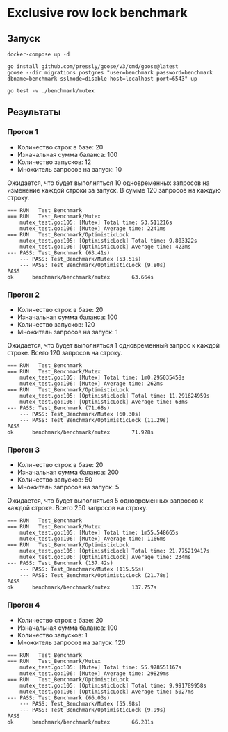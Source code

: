 # Exclusive row lock benchmark

## Запуск

```shell
docker-compose up -d

go install github.com/pressly/goose/v3/cmd/goose@latest
goose --dir migrations postgres "user=benchmark password=benchmark dbname=benchmark sslmode=disable host=localhost port=6543" up

go test -v ./benchmark/mutex
```

## Результаты

### Прогон 1

* Количество строк в базе: 20
* Изначальная сумма баланса: 100
* Количество запусков: 12
* Множитель запросов на запуск: 10

Ожидается, что будет выполняться 10 одновременных запросов на изменение каждой строки за запуск. В сумме 120 запросов
на каждую строку.

```
=== RUN   Test_Benchmark
=== RUN   Test_Benchmark/Mutex
    mutex_test.go:105: [Mutex] Total time: 53.511216s
    mutex_test.go:106: [Mutex] Average time: 2241ms
=== RUN   Test_Benchmark/OptimisticLock
    mutex_test.go:105: [OptimisticLock] Total time: 9.803322s
    mutex_test.go:106: [OptimisticLock] Average time: 423ms
--- PASS: Test_Benchmark (63.41s)
    --- PASS: Test_Benchmark/Mutex (53.51s)
    --- PASS: Test_Benchmark/OptimisticLock (9.80s)
PASS
ok      benchmark/benchmark/mutex       63.664s
```

### Прогон 2

* Количество строк в базе: 20
* Изначальная сумма баланса: 100
* Количество запусков: 120
* Множитель запросов на запуск: 1

Ожидается, что будет выполняться 1 одновременный запрос к каждой строке. Всего 120 запросов на строку.

```
=== RUN   Test_Benchmark
=== RUN   Test_Benchmark/Mutex
    mutex_test.go:105: [Mutex] Total time: 1m0.295035458s
    mutex_test.go:106: [Mutex] Average time: 262ms
=== RUN   Test_Benchmark/OptimisticLock
    mutex_test.go:105: [OptimisticLock] Total time: 11.291624959s
    mutex_test.go:106: [OptimisticLock] Average time: 63ms
--- PASS: Test_Benchmark (71.68s)
    --- PASS: Test_Benchmark/Mutex (60.30s)
    --- PASS: Test_Benchmark/OptimisticLock (11.29s)
PASS
ok      benchmark/benchmark/mutex       71.928s
```

### Прогон 3

* Количество строк в базе: 20
* Изначальная сумма баланса: 200
* Количество запусков: 50
* Множитель запросов на запуск: 5

Ожидается, что будет выполняться 5 одновременных запросов к каждой строке. Всего 250 запросов на строку.

```
=== RUN   Test_Benchmark
=== RUN   Test_Benchmark/Mutex
    mutex_test.go:105: [Mutex] Total time: 1m55.548665s
    mutex_test.go:106: [Mutex] Average time: 1166ms
=== RUN   Test_Benchmark/OptimisticLock
    mutex_test.go:105: [OptimisticLock] Total time: 21.775219417s
    mutex_test.go:106: [OptimisticLock] Average time: 234ms
--- PASS: Test_Benchmark (137.42s)
    --- PASS: Test_Benchmark/Mutex (115.55s)
    --- PASS: Test_Benchmark/OptimisticLock (21.78s)
PASS
ok      benchmark/benchmark/mutex       137.757s
```

### Прогон 4

* Количество строк в базе: 20
* Изначальная сумма баланса: 100
* Количество запусков: 1
* Множитель запросов на запуск: 120

```
=== RUN   Test_Benchmark
=== RUN   Test_Benchmark/Mutex
    mutex_test.go:105: [Mutex] Total time: 55.978551167s
    mutex_test.go:106: [Mutex] Average time: 29829ms
=== RUN   Test_Benchmark/OptimisticLock
    mutex_test.go:105: [OptimisticLock] Total time: 9.991789958s
    mutex_test.go:106: [OptimisticLock] Average time: 5027ms
--- PASS: Test_Benchmark (66.03s)
    --- PASS: Test_Benchmark/Mutex (55.98s)
    --- PASS: Test_Benchmark/OptimisticLock (9.99s)
PASS
ok      benchmark/benchmark/mutex       66.281s
```
